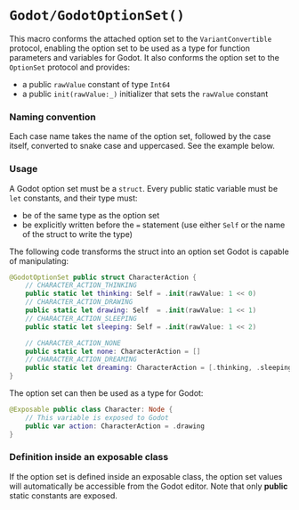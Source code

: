 # ``Godot/GodotOptionSet()``

This macro conforms the attached option set to the
``VariantConvertible`` protocol, enabling the option set to be used as a type for function parameters and variables for Godot.
It also conforms the option set to the `OptionSet` protocol and provides:
- a public `rawValue` constant of type `Int64`
- a public `init(rawValue:_)` initializer that sets the `rawValue` constant

### Naming convention

Each case name takes the name of the option set, followed by the case itself, converted to snake case and uppercased.
See the example below.

### Usage

A Godot option set must be a `struct`.
Every public static variable must be `let` constants, and their type must:
- be of the same type as the option set
- be explicitly written before the `=` statement (use either `Self` or the name of the struct to write the type)

The following code transforms the struct into an option set Godot is capable of manipulating:

```swift
@GodotOptionSet public struct CharacterAction {
    // CHARACTER_ACTION_THINKING
    public static let thinking: Self = .init(rawValue: 1 << 0)
    // CHARACTER_ACTION_DRAWING
    public static let drawing: Self  = .init(rawValue: 1 << 1)
    // CHARACTER_ACTION_SLEEPING
    public static let sleeping: Self = .init(rawValue: 1 << 2)

    // CHARACTER_ACTION_NONE
    public static let none: CharacterAction = []
    // CHARACTER_ACTION_DREAMING
    public static let dreaming: CharacterAction = [.thinking, .sleeping]
}
```

The option set can then be used as a type for Godot:

```swift
@Exposable public class Character: Node {
    // This variable is exposed to Godot
    public var action: CharacterAction = .drawing
}
```

### Definition inside an exposable class

If the option set is defined inside an exposable class, the option set values will automatically be accessible from the Godot editor.
Note that only **public** static constants are exposed.
